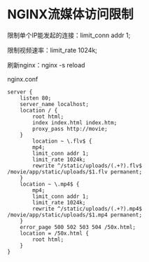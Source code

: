# NGINX流媒体访问限制

限制单个IP能发起的连接：limit_conn addr 1;

限制视频速率：limit_rate 1024k;

刷新nginx：nginx -s reload

nginx.conf

```
server {
    listen 80;
    server_name localhost;
    location / {
        root html;
        index index.html index.htm;
        proxy_pass http://movie;
    }
        location ~ \.flv$ {
        mp4;
        limit_conn addr 1;
        limit_rate 1024k;
        rewrite ^/static/uploads/(.+?).flv$ /movie/app/static/uploads/$1.flv permanent;
	}
    location ~ \.mp4$ {
        mp4;
        limit_conn addr 1;
        limit_rate 1024k;
        rewrite ^/static/uploads/(.+?).mp4$ /movie/app/static/uploads/$1.mp4 permanent;
	}
	error_page 500 502 503 504 /50x.html;
	location = /50x.html {
        root html;
	}
}

```

